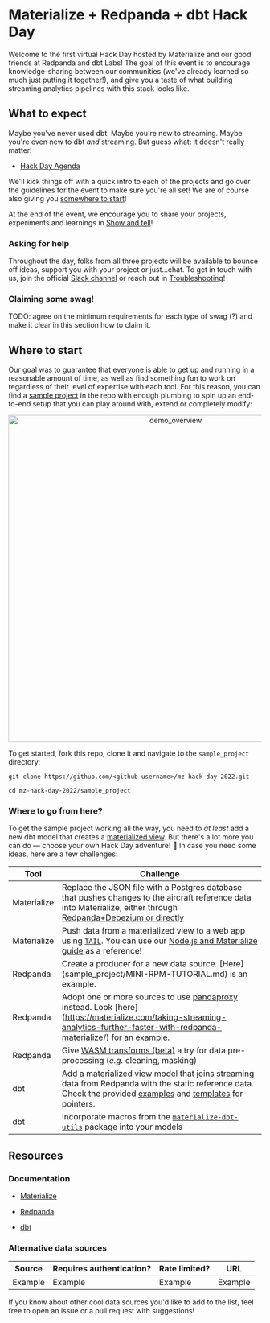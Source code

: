 # Materialize + Redpanda + dbt Hack Day

Welcome to the first virtual Hack Day hosted by Materialize and our good friends at Redpanda and dbt Labs! The goal of this event is to encourage knowledge-sharing between our communities (we've already learned so much just putting it together!), and give you a taste of what building streaming analytics pipelines with this stack looks like.

## What to expect

Maybe you've never used dbt. Maybe you're new to streaming. Maybe you're even new to dbt _and_ streaming. But guess what: it doesn't really matter!

* [Hack Day Agenda]()

We'll kick things off with a quick intro to each of the projects and go over the guidelines for the event to make sure you're all set! We are of course also giving you [somewhere to start](#where-to-start)!

At the end of the event, we encourage you to share your projects, experiments and learnings in [Show and tell](https://github.com/MaterializeInc/mz-hack-day-2022/discussions/categories/show-and-tell)!

### Asking for help

Throughout the day, folks from all three projects will be available to bounce off ideas, support you with your project or just...chat. To get in touch with us, join the official [Slack channel]() or reach out in [Troubleshooting](https://github.com/MaterializeInc/mz-hack-day-2022/discussions/categories/troubleshooting)!

### Claiming some swag!

TODO: agree on the minimum requirements for each type of swag (?) and make it clear in this section how to claim it.

## Where to start

Our goal was to guarantee that everyone is able to get up and running in a reasonable amount of time, as well as find something fun to work on regardless of their level of expertise with each tool. For this reason, you can find a [sample project](/sample_project/README.md) in the repo with enough plumbing to spin up an end-to-end setup that you can play around with, extend or completely modify:

<p align="center">
<img width="650" alt="demo_overview" src="https://user-images.githubusercontent.com/23521087/151333471-98ad518d-5ac5-444e-b065-83e3aaa42748.png">
</p>

To get started, fork this repo, clone it and navigate to the `sample_project` directory:

```
git clone https://github.com/<github-username>/mz-hack-day-2022.git

cd mz-hack-day-2022/sample_project
```

### Where to go from here?

To get the sample project working all the way, you need to _at least_ add a new dbt model that creates a [materialized view](https://materialize.com/docs/overview/api-components/#materialized-views). But there's a lot more you can do — choose your own Hack Day adventure! :cowboy_hat_face: In case you need some ideas, here are a few challenges:

| **Tool**       | **Challenge**            |
| -------------- | ------------------------ |
| Materialize    | Replace the JSON file with a Postgres database that pushes changes to the aircraft reference data into Materialize, either through [Redpanda+Debezium or directly](https://materialize.com/docs/guides/cdc-postgres/)                       |
| Materialize    | Push data from a materialized view to a web app using [`TAIL`](https://materialize.com/docs/sql/tail/). You can use our [Node.js and Materialize guide](https://materialize.com/docs/guides/node-js/) as a reference! |
| Redpanda       | Create a producer for a new data source. [Here] (sample_project/MINI-RPM-TUTORIAL.md) is an example. |
| Redpanda       | Adopt one or more sources to use [pandaproxy](https://redpanda.com/blog/pandaproxy/) instead. Look [here] (https://materialize.com/taking-streaming-analytics-further-faster-with-redpanda-materialize/) for an example. |
| Redpanda       | Give [WASM transforms (beta)](https://redpanda.com/blog/wasm-architecture/) a try for data pre-processing (_e.g._ cleaning, masking) |
| dbt            | Add a materialized view model that joins streaming data from Redpanda with the static reference data. Check the provided [examples](/sample_project/dbt/models/examples) and [templates](/dbt/models/templates) for pointers. |
| dbt            | Incorporate macros from the [`materialize-dbt-utils`](https://hub.getdbt.com/materializeinc/materialize_dbt_utils/latest/) package into your models                  |

## Resources

### Documentation

* [Materialize](https://materialize.com/docs/)

* [Redpanda](https://docs.redpanda.com/)

* [dbt](https://docs.getdbt.com/docs/introduction)

### Alternative data sources

| **Source**       | **Requires authentication?** | **Rate limited?** | **URL**           |
| ---------------- | ---------------------------- | ----------------- | ----------------- |
| Example          | Example                      | Example           | Example           |

If you know about other cool data sources you'd like to add to the list, feel free to open an issue or a pull request with suggestions!
